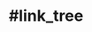 ---
title    : "#link_tree"
permalink            : "/tag/link_tree"
category : "tag"
tags     :

- "#link_tree"
---